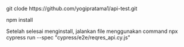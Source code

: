 <p>git clode https://github.com/yogipratama1/api-test.git</p>
<p>npm install</p>
<p>Setelah selesai menginstall, jalankan file menggunakan command npx cypress run --spec "cypress/e2e/reqres_api.cy.js"</p>
